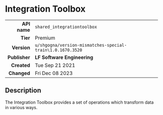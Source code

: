 # Integration Toolbox
| | |
|-:|-|
|**API name**|`shared_integrationtoolbox`|
|**Tier**|Premium|
|**Version**|`u/shgogna/version-mismatches-special-train\1.0.1670.3520`|
|**Publisher**|**LF Software Engineering**|
|**Created**|Tue Sep 21 2021|
|**Changed**|Fri Dec 08 2023|

## Description
The Integration Toolbox provides a set of operations which transform data in various ways.
